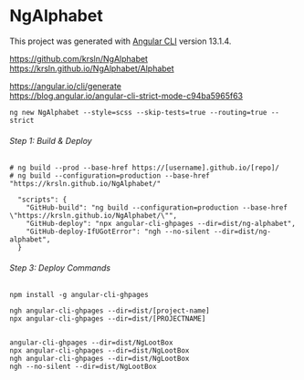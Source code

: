 # NgAlphabet
This project was generated with [Angular CLI](https://github.com/angular/angular-cli) version 13.1.4.

https://github.com/krsln/NgAlphabet
https://krsln.github.io/NgAlphabet/Alphabet

https://angular.io/cli/generate  
https://blog.angular.io/angular-cli-strict-mode-c94ba5965f63

```shell
ng new NgAlphabet --style=scss --skip-tests=true --routing=true --strict

```

###### Step 1: Build & Deploy
```shell
# ng build --prod --base-href https://[username].github.io/[repo]/
# ng build --configuration=production --base-href "https://krsln.github.io/NgAlphabet/"
 
  "scripts": {
    "GitHub-build": "ng build --configuration=production --base-href \"https://krsln.github.io/NgAlphabet/\"",
    "GitHub-deploy": "npx angular-cli-ghpages --dir=dist/ng-alphabet",
    "GitHub-deploy-IfUGotError": "ngh --no-silent --dir=dist/ng-alphabet",
  }
```

###### Step 3: Deploy Commands

```shell
npm install -g angular-cli-ghpages

ngh angular-cli-ghpages --dir=dist/[project-name]
npx angular-cli-ghpages --dir=dist/[PROJECTNAME]


angular-cli-ghpages --dir=dist/NgLootBox 
npx angular-cli-ghpages --dir=dist/NgLootBox
ngh angular-cli-ghpages --dir=dist/NgLootBox
ngh --no-silent --dir=dist/NgLootBox
 
```
